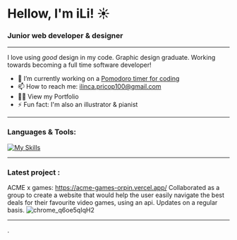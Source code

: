 # Hellow, I'm iLi! :sunny:

### Junior web developer & designer

------------


I love using *good* design in my code. Graphic design graduate. Working towards becoming a full time software developer! 

- 🔭 I’m currently working on a [Pomodoro timer for coding](http://https://github.com/iLi01/pomodoro-frog "Pomodoro timer for coding")
- 📫 How to reach me: ilinca.pricop100@gmail.com
- 👨‍💻 View my Portfolio
- ⚡ Fun fact:  I'm also an illustrator & pianist


------------


### Languages & Tools:
<!--!html5 css3 javascript bootstrap git github nodejs vscode photoshop illustrator figma react-->
[![My Skills](https://skillicons.dev/icons?i=html,css,js,react,bootstrap,git,github,nodejs,vscode,ps,ai,figma&perline=12)](https://skillicons.dev)

------------


### Latest project :
ACME x games: https://acme-games-orpin.vercel.app/ 
Collaborated as a group to create a website that would help the user easily navigate the best deals for their favourite video games, using an api. Updates on a regular basis.
![chrome_q6oe5qIqH2](https://github.com/iLi01/iLi01/assets/140189297/7d6e3780-77fa-4bbd-9c9f-623cc54174b4) 
<!--![chrome_732LyAURxD](https://github.com/iLi01/iLi01/assets/140189297/75896550-a8d7-4284-a7a6-3a42786ff580) ![chrome_uDS8Nlt0tF](https://github.com/iLi01/iLi01/assets/140189297/857fda87-a781-41fa-ad4b-daf9cdc3ab66) ![chrome_nEfyDCiwjZ](https://github.com/iLi01/iLi01/assets/140189297/33f32b42-ab69-41bb-b078-94a6ea19743f)-->




------------


.

<!--
**iLi01/iLi01** is a ✨ _special_ ✨ repository because its `README.md` (this file) appears on your GitHub profile.

Here are some ideas to get you started:

- 🔭 I’m currently working on ...
- 🌱 I’m currently learning ...
- 👯 I’m looking to collaborate on ...
- 🤔 I’m looking for help with ...
- 💬 Ask me about ...
- 📫 How to reach me: ...
- 😄 Pronouns: ...
- ⚡ Fun fact: ...
-->
